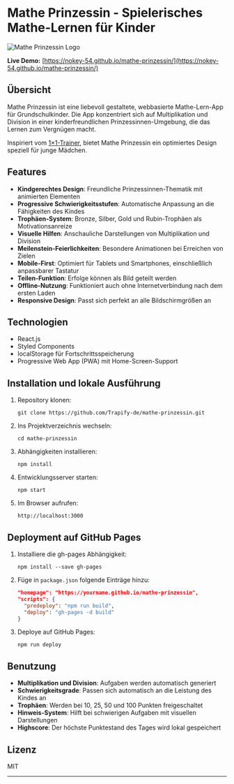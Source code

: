 # Mathe Prinzessin - Spielerisches Mathe-Lernen für Kinder

![Mathe Prinzessin Logo](https://via.placeholder.com/200x200?text=👑)

**Live Demo:** [https://nokey-54.github.io/mathe-prinzessin/](https://nokey-54.github.io/mathe-prinzessin/)

## Übersicht

Mathe Prinzessin ist eine liebevoll gestaltete, webbasierte Mathe-Lern-App für Grundschulkinder. Die App konzentriert sich auf Multiplikation und Division in einer kinderfreundlichen Prinzessinnen-Umgebung, die das Lernen zum Vergnügen macht.

Inspiriert vom [1×1-Trainer](https://nokey-54.github.io/1x1-trainer/), bietet Mathe Prinzessin ein optimiertes Design speziell für junge Mädchen.

## Features

- **Kindgerechtes Design**: Freundliche Prinzessinnen-Thematik mit animierten Elementen
- **Progressive Schwierigkeitsstufen**: Automatische Anpassung an die Fähigkeiten des Kindes
- **Trophäen-System**: Bronze, Silber, Gold und Rubin-Trophäen als Motivationsanreize
- **Visuelle Hilfen**: Anschauliche Darstellungen von Multiplikation und Division
- **Meilenstein-Feierlichkeiten**: Besondere Animationen bei Erreichen von Zielen
- **Mobile-First**: Optimiert für Tablets und Smartphones, einschließlich anpassbarer Tastatur
- **Teilen-Funktion**: Erfolge können als Bild geteilt werden
- **Offline-Nutzung**: Funktioniert auch ohne Internetverbindung nach dem ersten Laden
- **Responsive Design**: Passt sich perfekt an alle Bildschirmgrößen an

## Technologien

- React.js
- Styled Components
- localStorage für Fortschrittsspeicherung
- Progressive Web App (PWA) mit Home-Screen-Support

## Installation und lokale Ausführung

1. Repository klonen:
   ```
   git clone https://github.com/Trapify-de/mathe-prinzessin.git
   ```

2. Ins Projektverzeichnis wechseln:
   ```
   cd mathe-prinzessin
   ```

3. Abhängigkeiten installieren:
   ```
   npm install
   ```

4. Entwicklungsserver starten:
   ```
   npm start
   ```

5. Im Browser aufrufen:
   ```
   http://localhost:3000
   ```

## Deployment auf GitHub Pages

1. Installiere die gh-pages Abhängigkeit:
   ```
   npm install --save gh-pages
   ```

2. Füge in `package.json` folgende Einträge hinzu:
   ```json
   "homepage": "https://yourname.github.io/mathe-prinzessin",
   "scripts": {
     "predeploy": "npm run build",
     "deploy": "gh-pages -d build"
   }
   ```

3. Deploye auf GitHub Pages:
   ```
   npm run deploy
   ```

## Benutzung

- **Multiplikation und Division**: Aufgaben werden automatisch generiert
- **Schwierigkeitsgrade**: Passen sich automatisch an die Leistung des Kindes an
- **Trophäen**: Werden bei 10, 25, 50 und 100 Punkten freigeschaltet
- **Hinweis-System**: Hilft bei schwierigen Aufgaben mit visuellen Darstellungen
- **Highscore**: Der höchste Punktestand des Tages wird lokal gespeichert

## Lizenz

MIT

---